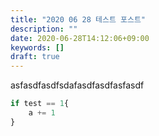 ```yaml
---
title: "2020 06 28 테스트 포스트"
description: ""
date: 2020-06-28T14:12:06+09:00
keywords: []
draft: true
---
```


asfasdfasdfsdafasdfasdfasfasdf
```python
if test == 1{
    a += 1
}
```